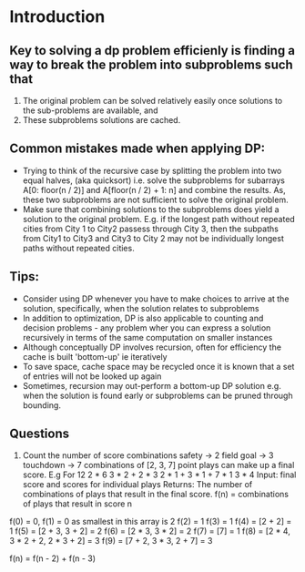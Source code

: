 # Introduction

## Key to solving a dp problem efficienly is finding a way to break the problem into subproblems such that
1. The original problem can be solved relatively easily once solutions to the sub-problems are available, and
2. These subproblems solutions are cached.

## Common mistakes made when applying DP:
* Trying to think of the recursive case by splitting the problem into two equal halves, (aka quicksort) i.e. solve the subproblems for subarrays A[0: floor(n / 2)] and A[floor(n / 2) + 1: n] and combine the results. As, these two subproblems are not sufficient to solve the original problem.
* Make sure that combining solutions to the subproblems does yield a solution to the original problem. E.g. if the longest path without repeated cities from City 1 to City2 passess through City 3, then the subpaths from City1 to City3 and City3 to City 2 may not be individually longest paths without repeated cities.

## Tips:
* Consider using DP whenever you have to make choices to arrive at the solution, specifically, when the solution relates to subproblems
* In addition to optimization, DP is also applicable to counting and decision problems - any problem wher you can express a solution recursively in terms of the same computation on smaller instances
* Although conceptually DP involves recursion, often for efficiency the cache is built 'bottom-up' ie iteratively
* To save space, cache space may be recycled once it is known that a set of entries will not be looked up again
* Sometimes, recursion may out-perform a bottom-up DP solution e.g. when the solution is found early or subproblems can be pruned through bounding.


## Questions
1. Count the number of score combinations
safety -> 2
field goal -> 3
touchdown -> 7
combinations of [2, 3, 7] point plays can make up a final score.
E.g For 12
2 * 6
3 * 2 + 2 * 3
2 * 1 + 3 * 1 + 7 * 1
3 * 4
Input: final score and scores for individual plays
Returns: The number of combinations of plays that result in the final score.
f(n) = combinations of plays that result in score n

f(0) = 0, f(1) = 0 as smallest in this array is 2
f(2) = 1
f(3) = 1
f(4) = [2 + 2] = 1
f(5) = [2 + 3, 3 + 2] = 2
f(6) = [2 * 3, 3 * 2] = 2
f(7) = [7] = 1
f(8) = [2 * 4, 3 * 2 + 2, 2 * 3 + 2] = 3
f(9) = [7 + 2, 3 * 3, 2 + 7] = 3

f(n) = f(n - 2) + f(n - 3)